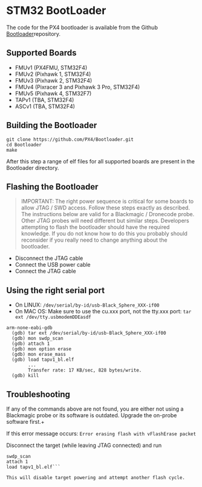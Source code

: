 # STM32 BootLoader


The code for the PX4 bootloader is available from the Github [Bootloader](https://github.com/px4/bootloader)repository.

## Supported Boards


* FMUv1 (PX4FMU, STM32F4)
* FMUv2 (Pixhawk 1, STM32F4)
* FMUv3 (Pixhawk 2, STM32F4)
* FMUv4 (Pixracer 3 and Pixhawk 3 Pro, STM32F4)
* FMUv5 (Pixhawk 4, STM32F7)
* TAPv1 (TBA, STM32F4)
* ASCv1 (TBA, STM32F4)


## Building the Bootloader

```
git clone https://github.com/PX4/Bootloader.git
cd Bootloader
make
```
After this step a range of elf files for all supported boards are present in the Bootloader directory.


## Flashing the Bootloader

>IMPORTANT: The right power sequence is critical for some boards to allow JTAG / SWD access. Follow these steps exactly as described. The instructions below are valid for a Blackmagic / Dronecode probe. Other JTAG probes will need different but similar steps. Developers attempting to flash the bootloader should have the required knowledge. If you do not know how to do this you probably should reconsider if you really need to change anything about the bootloader.

* Disconnect the JTAG cable
* Connect the USB power cable
* Connect the JTAG cable


## Using the right serial port



* On LINUX: `/dev/serial/by-id/usb-Black_Sphere_XXX-if00`
* On MAC OS: Make sure to use the cu.xxx port, not the tty.xxx port: `tar ext /dev/tty.usbmodemDDEasdf`

```
arm-none-eabi-gdb
  (gdb) tar ext /dev/serial/by-id/usb-Black_Sphere_XXX-if00
  (gdb) mon swdp_scan
  (gdb) attach 1
  (gdb) mon option erase
  (gdb) mon erase_mass
  (gdb) load tapv1_bl.elf
        ...
        Transfer rate: 17 KB/sec, 828 bytes/write.
  (gdb) kill
  ```

## Troubleshooting


If any of the commands above are not found, you are either not using a Blackmagic probe or its software is outdated. Upgrade the on-probe software first.+

If this error message occurs: `Error erasing flash with vFlashErase packet`

Disconnect the target (while leaving JTAG connected) and run

```mon tpwr disable
swdp_scan
attach 1
load tapv1_bl.elf```

This will disable target powering and attempt another flash cycle.